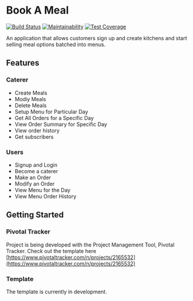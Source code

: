 # Book A Meal
[![Build Status](https://travis-ci.org/Hasstrup/Book-a-meal.svg?branch=Feature-api--setup-1)](https://travis-ci.org/Hasstrup/Book-a-meal)
[![Maintainability](https://api.codeclimate.com/v1/badges/52333b02f50a4b171959/maintainability)](https://codeclimate.com/github/Hasstrup/Book-a-meal/maintainability)
[![Test Coverage](https://api.codeclimate.com/v1/badges/52333b02f50a4b171959/test_coverage)](https://codeclimate.com/github/Hasstrup/Book-a-meal/test_coverage)


An application that allows customers sign up and create kitchens and start selling meal options batched into menus.
## Features

### Caterer
* Create Meals
* Modiy Meals
* Delete Meals
* Setup Menu for Particular Day
* Get All Orders for a Specific Day
* View Order Summary for Specific Day
* View order history
* Get subscribers

### Users
* Signup and Login
* Become a caterer
* Make an Order
* Modify an Order
* View Menu for the Day
* View Menu Order History

## Getting Started

### Pivotal Tracker
Project is being developed with the Project Management Tool, Pivotal Tracker. Check out the template here [https://www.pivotaltracker.com/n/projects/2165532](https://www.pivotaltracker.com/n/projects/2165532)

### Template
The template is currently in development.
